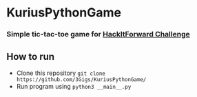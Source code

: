 # KuriusPythonGame
### Simple tic-tac-toe game for [HackItForward Challenge](https://hackitforward.com/challenge/21/)

## How to run
- Clone this repository ```git clone https://github.com/3Gigs/KuriusPythonGame/```
- Run program using ```python3 __main__.py```
